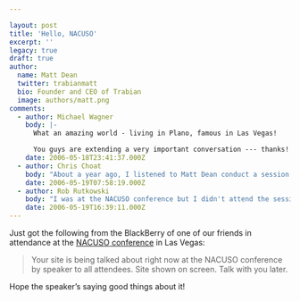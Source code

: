 ```yaml
---

layout: post
title: 'Hello, NACUSO'
excerpt: ''
legacy: true
draft: true
author:
  name: Matt Dean
  twitter: trabianmatt
  bio: Founder and CEO of Trabian
  image: authors/matt.png
comments:
  - author: Michael Wagner
    body: |-
      What an amazing world - living in Plano, famous in Las Vegas!

      You guys are extending a very important conversation --- thanks!
    date: 2006-05-18T23:41:37.000Z
  - author: Chris Choat
    body: "About a year ago, I listened to Matt Dean conduct a session at the CUES conference in Vancouver, BC.   At that time, Blogging in the credit union arena was non-existent.  Matt and his company have been faithful to the concept -- one which I believe will only become important over the next few years.\r\n\r\nToday, I was stunned to see the concept of blogging being presented as a new tool to provide members with unbiased answers to their questions, which will inevitably lead to trust and long-term relationships.  Even more exciting was the fact that the speaker (Glen Urban - NACUSO Conference - Las Vegas, NV) used opensourcecu.com as the example of how blogging can be effectively used.  My hat is off to the folks at Trabian for remaining persistent in this forum, and demonstrating to all of us how an open dialog can be of great value.\r\n\r\nBefore entering into the blogging forum, it is imperative that a credit union's underlying structure be a solid one.  The speaker talked about this today, and I am in 100% agreement.  If service is substandard, than anyone attempting to launch a blogging forum should expect to be on the defensive immediately, and rightfully so.  Spend time first on addressing fundemental concerns, and than move to this channel to better understand what members want and desire, at least younger adults that believe in this open forum of exchange.\r\n\r\nFinally, leveraging technology is so important to effectively serving members today.  There is power in the tools that are available, and it is just a matter of being innovative and thinking outside the box that we often become confortable living inside.  Credit union executives should recognize that what has worked in the past is likely not going to work in the future.  This is evident in the low levels of growth experienced in the industry in recent years.  I agree with many of the experts that the current model has reached a maturity point, and it is time to shake things up from a long-term survival standpoint."
    date: 2006-05-19T07:58:19.000Z
  - author: Rob Rutkowski
    body: "I was at the NACUSO conference but I didn't attend the session where they mentioned you.  I'm sure it was as a good example of how to correctly blog the CU movement.  It was my first trip to this conference and I highly recommend it.  Of all the CU conferences I go to every year, it's one of the better ones."
    date: 2006-05-19T16:39:11.000Z
---
```


<p>Just got the following from the BlackBerry of one of our friends in attendance at the <a href="http://www.nacuso.org/conferences.php"><span class="caps">NACUSO</span> conference</a> in Las Vegas:</p>
<blockquote>
<p>Your site is being talked about right now at the <span class="caps">NACUSO</span> conference by speaker to all attendees.  Site shown on screen.  Talk with you later.</p>
</blockquote>
<p>Hope the speaker&#8217;s saying good things about it!</p>
